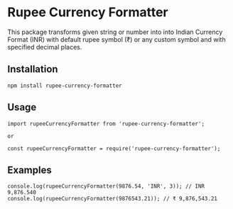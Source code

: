# Rupee Currency Formatter
This package transforms given string or number into into Indian Currency Format (INR)
with default rupee symbol (₹) or any custom symbol and with specified decimal places.

## Installation
```
npm install rupee-currency-formatter
```

## Usage
```
import rupeeCurrencyFormatter from 'rupee-currency-formatter';

or

const rupeeCurrencyFormatter = require('rupee-currency-formatter');
```

## Examples
```
console.log(rupeeCurrencyFormatter(9876.54, 'INR', 3)); // INR 9,876.540
console.log(rupeeCurrencyFormatter(9876543.21)); // ₹ 9,876,543.21
```